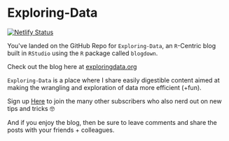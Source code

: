 # Exploring-Data

[![Netlify Status](https://api.netlify.com/api/v1/badges/bd51c572-9f48-4007-9386-4b4df0e50090/deploy-status)](https://app.netlify.com/sites/exploringdata/deploys)

You've landed on the GitHub Repo for `Exploring-Data`, an `R`-Centric blog built in `RStudio` using the `R` package called `blogdown`.

Check out the blog here at [exploringdata.org](https://www.exploringdata.org/)

`Exploring-Data` is a place where I share easily digestible content aimed at making the wrangling and exploration of data more efficient (+fun).

Sign up [Here](https://tinyletter.com/dexters-analytics) to join the many other subscribers who also nerd out on new tips and tricks 🤓

And if you enjoy the blog, then be sure to leave comments and share the posts with your friends + colleagues.
